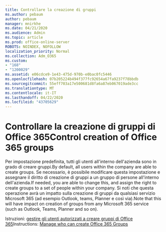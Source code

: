 ```yaml
---
title: Controllare la creazione di gruppi
ms.author: pebaum
author: pebaum
manager: mnirkhe
ms.date: 04/21/2020
ms.audience: Admin
ms.topic: article
ms.prod: office-online-server
ROBOTS: NOINDEX, NOFOLLOW
localization_priority: Normal
ms.collection: Adm_O365
ms.custom:
- "168"
- "1200029"
ms.assetid: e06cdce9-1e43-475d-970b-e0bac0fc5446
ms.openlocfilehash: 07b205224b494f377fc92654a67fa9237f78bbdb
ms.sourcegitcommit: 55eff703a17e500681d8fa6a87eb067019ade3cc
ms.translationtype: MT
ms.contentlocale: it-IT
ms.lasthandoff: 04/22/2020
ms.locfileid: "43705629"
---
```

# <a name="control-creation-of-office-365-groups"></a><span data-ttu-id="6875d-102">Controllare la creazione di gruppi di Office 365</span><span class="sxs-lookup"><span data-stu-id="6875d-102">Control creation of Office 365 groups</span></span>

<span data-ttu-id="6875d-103">Per impostazione predefinita, tutti gli utenti all'interno dell'azienda sono in grado di creare gruppi.</span><span class="sxs-lookup"><span data-stu-id="6875d-103">By default, all users within the company are able to create groups.</span></span> <span data-ttu-id="6875d-104">Se necessario, è possibile modificare questa impostazione e assegnare il diritto di creazione di gruppi a un gruppo di persone all'interno dell'azienda.</span><span class="sxs-lookup"><span data-stu-id="6875d-104">If needed, you are able to change this, and assign the right to create groups to a set of people within your company.</span></span> <span data-ttu-id="6875d-105">Si noti che questa operazione avrà un impatto sulla creazione di gruppi da qualsiasi servizio Microsoft 365 (ad esempio Outlook, teams, Planner e così via).</span><span class="sxs-lookup"><span data-stu-id="6875d-105">Note that this will have impact on creation of groups from any Microsoft 365 service (such as Outlook, Teams, Planner and so on).</span></span>
  
<span data-ttu-id="6875d-106">Istruzioni: [gestire gli utenti autorizzati a creare gruppi di Office 365](https://docs.microsoft.com/office365/admin/create-groups/manage-creation-of-groups)</span><span class="sxs-lookup"><span data-stu-id="6875d-106">Instructions: [Manage who can create Office 365 Groups](https://docs.microsoft.com/office365/admin/create-groups/manage-creation-of-groups)</span></span>
